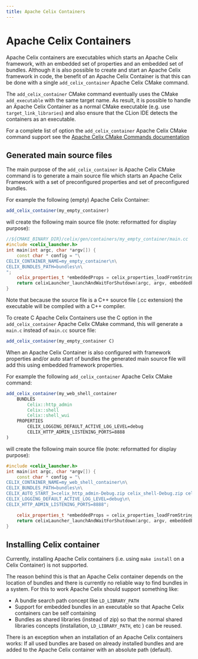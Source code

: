 ```yaml
---
title: Apache Celix Containers
---
```


<!--
Licensed to the Apache Software Foundation (ASF) under one or more
contributor license agreements.  See the NOTICE file distributed with
this work for additional information regarding copyright ownership.
The ASF licenses this file to You under the Apache License, Version 2.0
(the "License"); you may not use this file except in compliance with
the License.  You may obtain a copy of the License at
   
    http://www.apache.org/licenses/LICENSE-2.0

Unless required by applicable law or agreed to in writing, software
distributed under the License is distributed on an "AS IS" BASIS,
WITHOUT WARRANTIES OR CONDITIONS OF ANY KIND, either express or implied.
See the License for the specific language governing permissions and
limitations under the License.
-->

# Apache Celix Containers
Apache Celix containers are executables which starts an Apache Celix framework, with an embedded set of properties
and an embedded set of bundles.
Although it is also possible to create and start an Apache Celix framework in code, the benefit of an Apache Celix 
Container is that this can be done with a single `add_celix_container` Apache Celix CMake command. 

The `add_celix_container` CMake command eventually uses the CMake `add_executable` with the same target name.
As result, it is possible to handle an Apache Celix Container as a normal CMake executable 
(e.g. use `target_link_libraries`) and also ensure that the CLion IDE detects the containers as an executable.

For a complete list of option the `add_celix_container` Apache Celix CMake command support see the 
[Apache Celix CMake Commands documentation](cmake_commands)

## Generated main source files
The main purpose of the `add_celix_container` is Apache Celix  CMake command is to generate a main source file 
which starts an Apache Celix Framework with a set of preconfigured properties and set of preconfigured bundles.

For example the following (empty) Apache Celix Container:
```CMake
add_celix_container(my_empty_container)
```

will create the following main source file (note: reformatted for display purpose):
```C++
//${CMAKE_BINARY_DIR}/celix/gen/containers/my_empty_container/main.cc
#include <celix_launcher.h>
int main(int argc, char *argv[]) {
    const char * config = "\
CELIX_CONTAINER_NAME=my_empty_container\n\
CELIX_BUNDLES_PATH=bundles\n\
";
    celix_properties_t *embeddedProps = celix_properties_loadFromString(config);
    return celixLauncher_launchAndWaitForShutdown(argc, argv, embeddedProps);
}
```

Note that because the source file is a C++ source file (.cc extension) the executable will be compiled with a C++ 
compiler. 

To create C Apache Celix Containers use the C option in the `add_celix_container` Apache Celix CMake command, 
this will generate a `main.c` instead of `main.cc` source file:

```CMake
add_celix_container(my_empty_container C)
```

When an Apache Celix Container is also configured with framework properties and/or auto start of bundles the
generated main source file will add this using embedded framework properties.

For example the following `add_celix_container` Apache Celix CMake command:
```CMake
add_celix_container(my_web_shell_container
    BUNDLES
        Celix::http_admin
        Celix::shell
        Celix::shell_wui
    PROPERTIES
        CELIX_LOGGING_DEFAULT_ACTIVE_LOG_LEVEL=debug
        CELIX_HTTP_ADMIN_LISTENING_PORTS=8888
)
```

will create the following main source file (note: reformatted for display purpose):
```C++
#include <celix_launcher.h>
int main(int argc, char *argv[]) {
    const char * config = "\
CELIX_CONTAINER_NAME=my_web_shell_container\n\
CELIX_BUNDLES_PATH=bundles\n\
CELIX_AUTO_START_3=celix_http_admin-Debug.zip celix_shell-Debug.zip celix_shell_wui-Debug.zip\n\
CELIX_LOGGING_DEFAULT_ACTIVE_LOG_LEVEL=debug\n\
CELIX_HTTP_ADMIN_LISTENING_PORTS=8888";

    celix_properties_t *embeddedProps = celix_properties_loadFromString(config);
    return celixLauncher_launchAndWaitForShutdown(argc, argv, embeddedProps);
}
```

## Installing Celix container
Currently, installing Apache Celix containers (i.e. using `make install` on a Celix Container) is not supported. 

The reason behind this is that an Apache Celix container depends on the location of bundles and there is currently no
reliable way to find bundles in a system. For this to work Apache Celix should support something like: 
 - A bundle search path concept like `LD_LIBRARY_PATH` 
 - Support for embedded bundles in an executable so that Apache Celix containers can be self containing
 - Bundles as shared libraries (instead of zip) so that the normal shared libraries concepts
   (installation, `LD_LIBRARY_PATH`, etc ) can be reused.

There is an exception when an installation of an Apache Celix containers works: If all used bundles are based on already
installed bundles and are added to the Apache Celix container with an absolute path (default).

 





